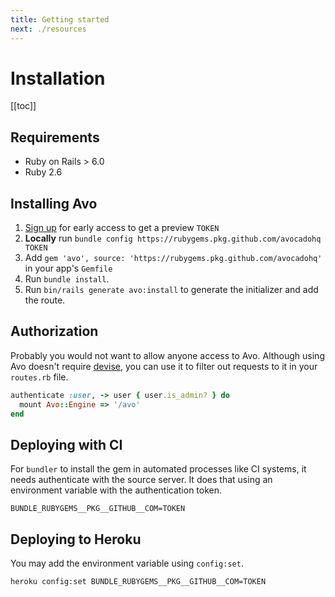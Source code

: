```yaml
---
title: Getting started
next: ./resources
---
```


# Installation

[[toc]]


## Requirements

- Ruby on Rails > 6.0
- Ruby 2.6

## Installing Avo

1. [Sign up](https://avohq.io) for early access to get a preview `TOKEN`
1. **Locally** run `bundle config https://rubygems.pkg.github.com/avocadohq TOKEN`
1. Add `gem 'avo', source: 'https://rubygems.pkg.github.com/avocadohq'` in your app's `Gemfile`
1. Run `bundle install`.
1. Run `bin/rails generate avo:install` to generate the initializer and add the route.

## Authorization

Probably you would not want to allow anyone access to Avo. Although using Avo doesn't require [devise](https://github.com/heartcombo/devise), you can use it to filter out requests to it in your `routes.rb` file.

```ruby
authenticate :user, -> user { user.is_admin? } do
  mount Avo::Engine => '/avo'
end
```

## Deploying with CI

For `bundler` to install the gem in automated processes like CI systems, it needs authenticate with the source server.
It does that using an environment variable with the authentication token.

```env
BUNDLE_RUBYGEMS__PKG__GITHUB__COM=TOKEN
```

## Deploying to Heroku

You may add the environment variable using `config:set`.

```env
heroku config:set BUNDLE_RUBYGEMS__PKG__GITHUB__COM=TOKEN
```
